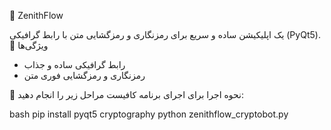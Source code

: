  🔐 ZenithFlow 

یک اپلیکیشن ساده و سریع برای رمزنگاری و رمزگشایی متن با رابط گرافیکی (PyQt5).  
 🚀 ویژگی‌ها
- رابط گرافیکی ساده و جذاب  
- رمزنگاری و رمزگشایی فوری متن  
  
 🧩 نحوه اجرا
برای اجرای برنامه کافیست مراحل زیر را انجام دهید:

bash
pip install pyqt5 cryptography
python zenithflow_cryptobot.py
